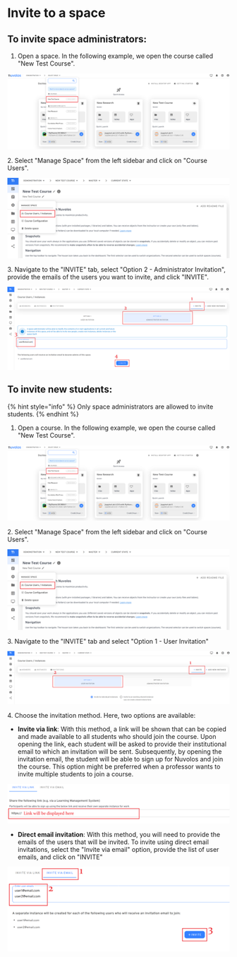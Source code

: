 # Invite to a space

## To invite space administrators:

1. Open a space. In the following example, we open the course called "New Test Course".

![](../../.gitbook/assets/app.nuvolos.cloud_org_32_dashboard.png)

&#x20;   2\. Select "Manage Space" from the left sidebar and click on "Course Users".

![](<../../.gitbook/assets/app.nuvolos.cloud_org_32_space_3423_instance_22572_snapshot_331830_overview (2).png>)

&#x20;   3\. Navigate to the "INVITE" tab, select "Option 2 - Administrator Invitation", provide the emails of the users you want to invite, and click "INVITE".

![](../../.gitbook/assets/app.nuvolos.cloud_org_32_space_3423_instance_22572_snapshot_331830_manage_space-user-management.png)

## To invite new students:

{% hint style="info" %}
Only space administrators are allowed to invite students.
{% endhint %}

1. Open a course. In the following example, we open the course called "New Test Course".

![](../../.gitbook/assets/app.nuvolos.cloud_org_32_dashboard.png)

&#x20;   2\.  Select "Manage Space" from the left sidebar and click on "Course Users".

![](<../../.gitbook/assets/app.nuvolos.cloud_org_32_space_3423_instance_22572_snapshot_331830_overview (2).png>)

&#x20;   3\. Navigate to the "INVITE" tab and select "Option 1 - User Invitation"

![](<../../.gitbook/assets/app.nuvolos.cloud_org_32_space_3423_instance_22572_snapshot_331830_manage_space-user-management (1).png>)

&#x20;  4\. Choose the invitation method. Here, two options are available:

* **Invite via link**: With this method, a link will be shown that can be copied and made available to all students who should join the course. Upon opening the link, each student will be asked to provide their institutional email to which an invitation will be sent. Subsequently, by opening the invitation email, the student will be able to sign up for Nuvolos and join the course. This option might be preferred when a professor wants to invite multiple students to join a course.

![](<../../.gitbook/assets/app.nuvolos.cloud_org_32_space_3423_instance_22572_snapshot_331830_manage_space-user-management_link invite.png>)

* **Direct email invitation**: With this method, you will need to provide the emails of the users that will be invited. To invite using direct email invitations, select the "Invite via email" option, provide the list of user emails, and click on "INVITE"

![](<../../.gitbook/assets/app.nuvolos.cloud_org_32_space_3423_instance_22572_snapshot_331830_manage_space-user-management_email invite.png>)
